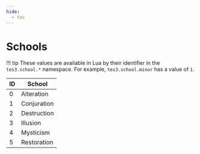 ```yaml
---
hide:
  - toc
---
```


# Schools

!!! tip
	These values are available in Lua by their identifier in the `tes3.school.*` namespace. For example, `tes3.school.minor` has a value of `1`.

ID | School
-- | ----------------
0  | Alteration
1  | Conjuration
2  | Destruction
3  | Illusion
4  | Mysticism
5  | Restoration